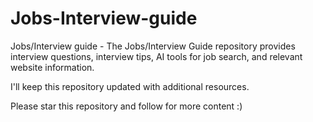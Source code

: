 # Jobs-Interview-guide
Jobs/Interview guide - The Jobs/Interview Guide repository provides interview questions, interview tips, AI tools for job search, and relevant website information.  

I'll keep this repository updated with additional resources. 

Please star this repository and follow for more content :)
